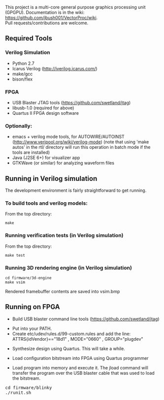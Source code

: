 This project is a multi-core general purpose graphics processing unit (GPGPU). 
Documentation is in the wiki: https://github.com/jbush001/VectorProc/wiki.  
Pull requests/contributions are welcome.

## Required Tools

### Verilog Simulation
* Python 2.7
* Icarus Verilog  (http://iverilog.icarus.com/)
* make/gcc
* bison/flex 

### FPGA
* USB Blaster JTAG tools (https://github.com/swetland/jtag)
* libusb-1.0 (required for above)
* Quartus II FPGA design software

### Optionally:
* emacs + verilog mode tools, for AUTOWIRE/AUTOINST (http://www.veripool.org/wiki/verilog-mode) (note that using 'make autos' in the rtl/ directory will run this operation in batch mode if the tools are installed)
* Java (J2SE 6+) for visualizer app 
* GTKWave (or similar) for analyzing waveform files

## Running in Verilog simulation

The development environment is fairly straightforward to get running.

### To build tools and verilog models:

From the top directory:

    make
  
### Running verification tests (in Verilog simulation)

From the top directory: 

    make test

### Running 3D rendering engine (in Verilog simulation)

    cd firmware/3d-engine
    make vsim

Rendered framebuffer contents are saved into vsim.bmp

## Running on FPGA

- Build USB blaster command line tools (https://github.com/swetland/jtag) 
 * Put into your PATH.  
 * Create etc/udev/rules.d/99-custom.rules and add the line: ATTRS{idVendor}=="18d1" , MODE="0660" , GROUP="plugdev" 

- Synthesize design using Quartus.  This will take a while.

- Load configuration bitstream into FPGA using Quartus programmer

- Load program into memory and execute it.  The jload command will transfer the program over the USB blaster cable that was used to load the bitstream.

<pre>
cd firmware/blinky
./runit.sh
</pre>
   
